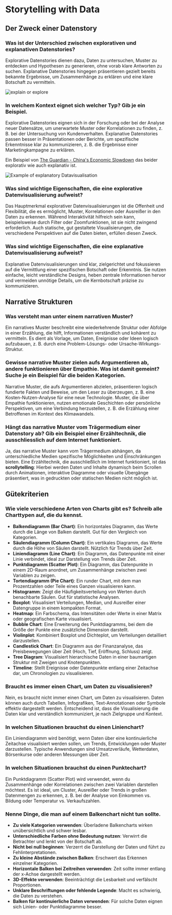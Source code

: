 # Storytelling with Data

## Der Zweck einer Datenstory

### Was ist der Unterschied zwischen explorativen und explanativen Datenstories?
Explorative Datenstories dienen dazu, Daten zu untersuchen, Muster zu entdecken und Hypothesen zu generieren, ohne vorab klare Antworten zu suchen. Explanative Datenstories hingegen präsentieren gezielt bereits bekannte Ergebnisse, um Zusammenhänge zu erklären und eine klare Botschaft zu vermitteln.

![explain or explore](/images/explain-vs-explore.png "explain or explore")


### In welchem Kontext eignet sich welcher Typ? Gib je ein Beispiel.
Explorative Datenstories eignen sich in der Forschung oder bei der Analyse neuer Datensätze, um unerwartete Muster oder Korrelationen zu finden, z. B. bei der Untersuchung von Kundenverhalten. Explanative Datenstories passen besser in Präsentationen oder Berichte, um spezifische Erkenntnisse klar zu kommunizieren, z. B. die Ergebnisse einer Marketingkampagne zu erklären.

Ein Beispiel von [The Guardian - China's Economic Slowdown](https://www.theguardian.com/world/ng-interactive/2015/aug/26/china-economic-slowdown-world-imports) das beider explorativ wie auch explanativ ist.

![Example of explanatory Datavisualisation](/images/explanatory-example.png "Example of explanatory Datavisualisation")

### Was sind wichtige Eigenschaften, die eine explorative Datenvisualisierung aufweist?
Das Hauptmerkmal explorativer Datenvisualisierungen ist die Offenheit und Flexibilität, die es ermöglicht, Muster, Korrelationen oder Ausreißer in den Daten zu erkennen. Während Interaktivität hilfreich sein kann, beispielsweise durch Filter oder Zoomfunktionen, ist sie nicht zwingend erforderlich. Auch statische, gut gestaltete Visualisierungen, die verschiedene Perspektiven auf die Daten bieten, erfüllen diesen Zweck.

### Was sind wichtige Eigenschaften, die eine explanative Datenvisualisierung aufweist?
Explanative Datenvisualisierungen sind klar, zielgerichtet und fokussieren auf die Vermittlung einer spezifischen Botschaft oder Erkenntnis. Sie nutzen einfache, leicht verständliche Designs, heben zentrale Informationen hervor und vermeiden unnötige Details, um die Kernbotschaft präzise zu kommunizieren.

## Narrative Strukturen

### Was versteht man unter einem narrativen Muster?
Ein narratives Muster beschreibt eine wiederkehrende Struktur oder Abfolge in einer Erzählung, die hilft, Informationen verständlich und kohärent zu vermitteln. Es dient als Vorlage, um Daten, Ereignisse oder Ideen logisch aufzubauen, z. B. durch eine Problem-Lösungs- oder Ursache-Wirkungs-Struktur.

### Gewisse narrative Muster zielen aufs Argumentieren ab, andere funktionieren über Empathie. Was ist damit gemeint? Suche je ein Beispiel für die beiden Kategorien.
Narrative Muster, die aufs Argumentieren abzielen, präsentieren logisch fundierte Fakten und Beweise, um den Leser zu überzeugen, z. B. eine Kosten-Nutzen-Analyse für eine neue Technologie. Muster, die über Empathie funktionieren, nutzen emotionale Geschichten oder persönliche Perspektiven, um eine Verbindung herzustellen, z. B. die Erzählung einer Betroffenen im Kontext des Klimawandels.

### Hängt das narrative Muster vom Trägermedium einer Datenstory ab? Gib ein Beispiel einer Erzähltechnik, die ausschliesslich auf dem Internet funktioniert.
Ja, das narrative Muster kann vom Trägermedium abhängen, da unterschiedliche Medien spezifische Möglichkeiten und Einschränkungen bieten. Eine Erzähltechnik, die ausschließlich im Internet funktioniert, ist das **scrollytelling**: Hierbei werden Daten und Inhalte dynamisch beim Scrollen durch Animationen, interaktive Diagramme oder visuelle Übergänge präsentiert, was in gedruckten oder statischen Medien nicht möglich ist.

## Gütekriterien

### Wie viele verschiedene Arten von Charts gibt es? Schreib alle Charttypen auf, die du kennst.
- **Balkendiagramm (Bar Chart)**: Ein horizontales Diagramm, das Werte durch die Länge von Balken darstellt. Gut für den Vergleich von Kategorien.
- **Säulendiagramm (Column Chart)**: Ein vertikales Diagramm, das Werte durch die Höhe von Säulen darstellt. Nützlich für Trends über Zeit.
- **Liniendiagramm (Line Chart)**: Ein Diagramm, das Datenpunkte mit einer Linie verbindet, ideal zur Darstellung von Trends über Zeit.
- **Punktdiagramm (Scatter Plot)**: Ein Diagramm, das Datenpunkte in einem 2D-Raum anordnet, um Zusammenhänge zwischen zwei Variablen zu zeigen.
- **Tortendiagramm (Pie Chart)**: Ein runder Chart, mit dem man Prozentzahlen oder Teile eines Ganzen visualisieren kann.
- **Histogramm**: Zeigt die Häufigkeitsverteilung von Werten durch benachbarte Säulen. Gut für statistische Analysen.
- **Boxplot**: Visualisiert Verteilungen, Median, und Ausreißer einer Datengruppe in einem kompakten Format.
- **Heatmap**: Ein Farbschema, das Intensitäten oder Werte in einer Matrix oder geografischen Karte visualisiert.
- **Bubble Chart**: Eine Erweiterung des Punktdiagramms, bei dem die Größe der Punkte eine zusätzliche Dimension darstellt.
- **Violinplot**: Kombiniert Boxplot und Dichteplot, um Verteilungen detailliert darzustellen.
- **Candlestick Chart**: Ein Diagramm aus der Finanzanalyse, das Preisbewegungen über Zeit (Hoch, Tief, Eröffnung, Schluss) zeigt.
- **Tree Diagram**: Visualisiert hierarchische Daten in einer baumartigen Struktur mit Zweigen und Knotenpunkten.
- **Timeline**: Stellt Ereignisse oder Datenpunkte entlang einer Zeitachse dar, um Chronologien zu visualisieren.

### Braucht es immer einen Chart, um Daten zu visualisieren?
Nein, es braucht nicht immer einen Chart, um Daten zu visualisieren. Daten können auch durch Tabellen, Infografiken, Text-Annotationen oder Symbole effektiv dargestellt werden. Entscheidend ist, dass die Visualisierung die Daten klar und verständlich kommuniziert, je nach Zielgruppe und Kontext.

### In welchen Situationen brauchst du einen Linienchart?
Ein Liniendiagramm wird benötigt, wenn Daten über eine kontinuierliche Zeitachse visualisiert werden sollen, um Trends, Entwicklungen oder Muster darzustellen. Typische Anwendungen sind Umsatzverläufe, Wetterdaten, Börsenkurse oder anderen Messungen über Zeit.

### In welchen Situationen brauchst du einen Punktechart?
Ein Punktdiagramm (Scatter Plot) wird verwendet, wenn du Zusammenhänge oder Korrelationen zwischen zwei Variablen darstellen möchtest. Es ist ideal, um Cluster, Ausreißer oder Trends in großen Datenmengen zu erkennen, z. B. bei der Analyse von Einkommen vs. Bildung oder Temperatur vs. Verkaufszahlen.

### Nenne Dinge, die man auf einem Balkenchart nicht tun sollte.
- **Zu viele Kategorien verwenden**: Überladene Balkencharts wirken unübersichtlich und schwer lesbar.  
- **Unterschiedliche Farben ohne Bedeutung nutzen**: Verwirrt die Betrachter und lenkt von der Botschaft ab.  
- **Nicht bei null beginnen**: Verzerrt die Darstellung der Daten und führt zu Fehlinterpretationen.  
- **Zu kleine Abstände zwischen Balken**: Erschwert das Erkennen einzelner Kategorien.  
- **Horizontale Balken bei Zeitreihen verwenden**: Zeit sollte immer entlang der x-Achse dargestellt werden.  
- **3D-Effekte verwenden**: Beeinträchtigt die Lesbarkeit und verfälscht Proportionen.  
- **Unklare Beschriftungen oder fehlende Legende**: Macht es schwierig, die Daten zu verstehen.  
- **Balken für kontinuierliche Daten verwenden**: Für solche Daten eignen sich Linien- oder Punktdiagramme besser.
